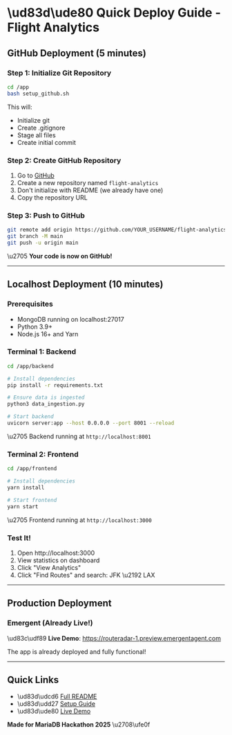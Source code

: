 # \ud83d\ude80 Quick Deploy Guide - Flight Analytics

## GitHub Deployment (5 minutes)

### Step 1: Initialize Git Repository

```bash
cd /app
bash setup_github.sh
```

This will:
- Initialize git
- Create .gitignore
- Stage all files
- Create initial commit

### Step 2: Create GitHub Repository

1. Go to [GitHub](https://github.com/new)
2. Create a new repository named `flight-analytics`
3. Don't initialize with README (we already have one)
4. Copy the repository URL

### Step 3: Push to GitHub

```bash
git remote add origin https://github.com/YOUR_USERNAME/flight-analytics.git
git branch -M main
git push -u origin main
```

\u2705 **Your code is now on GitHub!**

---

## Localhost Deployment (10 minutes)

### Prerequisites
- MongoDB running on localhost:27017
- Python 3.9+
- Node.js 16+ and Yarn

### Terminal 1: Backend

```bash
cd /app/backend

# Install dependencies
pip install -r requirements.txt

# Ensure data is ingested
python3 data_ingestion.py

# Start backend
uvicorn server:app --host 0.0.0.0 --port 8001 --reload
```

\u2705 Backend running at `http://localhost:8001`

### Terminal 2: Frontend

```bash
cd /app/frontend

# Install dependencies
yarn install

# Start frontend
yarn start
```

\u2705 Frontend running at `http://localhost:3000`

### Test It!

1. Open http://localhost:3000
2. View statistics on dashboard
3. Click \"View Analytics\"
4. Click \"Find Routes\" and search: JFK \u2192 LAX

---

## Production Deployment

### Emergent (Already Live!)

\ud83c\udf89 **Live Demo**: https://routeradar-1.preview.emergentagent.com

The app is already deployed and fully functional!

---

## Quick Links

- \ud83d\udcd6 [Full README](README.md)
- \ud83d\udd27 [Setup Guide](SETUP.md)
- \ud83d\ude80 [Live Demo](https://routeradar-1.preview.emergentagent.com)

**Made for MariaDB Hackathon 2025** \u2708\ufe0f
